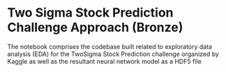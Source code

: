 # Two Sigma Stock Prediction Challenge Approach (Bronze)

The notebook comprises the codebase built related to exploratory data analysis (EDA) for the TwoSigma Stock Prediction challenge organized by Kaggle as well as the resultant neural network model as a HDF5 file
